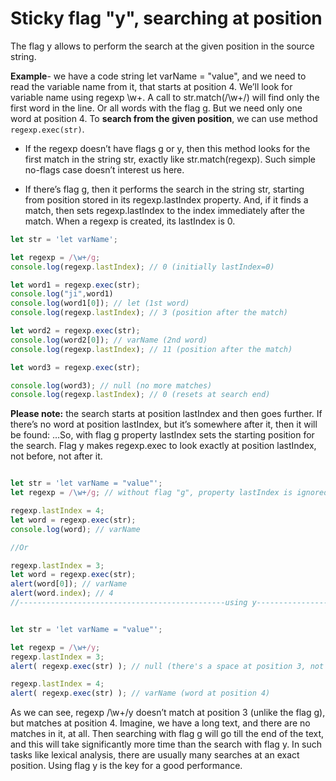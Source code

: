 # Sticky flag "y", searching at position

The flag y allows to perform the search at the given position in the source string.


**Example**-  we have a code string let varName = "value", and we need to read the variable name from it, that starts at position 4.
We’ll look for variable name using regexp \w+. A call to str.match(/\w+/) will find only the first word in the line. Or all words with the flag g. But we need only one word at position 4.
To **search from the given position**, we can use method ```regexp.exec(str)```.


* If the regexp doesn’t have flags g or y, then this method looks for the first match in the string str, exactly like str.match(regexp). Such simple no-flags case doesn’t interest us here.


* If there’s flag g, then it performs the search in the string str, starting from position stored in its regexp.lastIndex property. And, if it finds a match, then sets regexp.lastIndex to the index immediately after the match.
When a regexp is created, its lastIndex is 0.

```javascript
let str = 'let varName';

let regexp = /\w+/g;
console.log(regexp.lastIndex); // 0 (initially lastIndex=0)

let word1 = regexp.exec(str);
console.log("ji",word1)
console.log(word1[0]); // let (1st word)
console.log(regexp.lastIndex); // 3 (position after the match)

let word2 = regexp.exec(str);
console.log(word2[0]); // varName (2nd word)
console.log(regexp.lastIndex); // 11 (position after the match)

let word3 = regexp.exec(str);

console.log(word3); // null (no more matches)
console.log(regexp.lastIndex); // 0 (resets at search end)

```
**Please note:** the search starts at position lastIndex and then goes further.
If there’s no word at position lastIndex, but it’s somewhere after it, then it will be found:
…So, with flag g property lastIndex sets the starting position for the search.
Flag y makes regexp.exec to look exactly at position lastIndex, not before, not after it.

```javascript

let str = 'let varName = "value"';
let regexp = /\w+/g; // without flag "g", property lastIndex is ignored

regexp.lastIndex = 4;
let word = regexp.exec(str);
console.log(word); // varName

//Or

regexp.lastIndex = 3;
let word = regexp.exec(str);
alert(word[0]); // varName
alert(word.index); // 4
//----------------------------------------------using y--------------------------


let str = 'let varName = "value"';

let regexp = /\w+/y;
regexp.lastIndex = 3;
alert( regexp.exec(str) ); // null (there's a space at position 3, not a word)

regexp.lastIndex = 4;
alert( regexp.exec(str) ); // varName (word at position 4)

```
As we can see, regexp /\w+/y doesn’t match at position 3 (unlike the flag g), but matches at position 4.
Imagine, we have a long text, and there are no matches in it, at all. Then searching with flag g will go till the end of the text, and this will take significantly more time than the search with flag y.
In such tasks like lexical analysis, there are usually many searches at an exact position. Using flag y is the key for a good performance.

